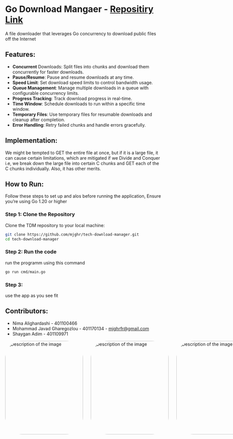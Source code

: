 # Go Download Mangaer - [Repositiry Link](https://github.com/mjghr/tech-download-manager)
A file downloader that leverages Go concurrency to download public files off the Internet

## Features:
+ **Concurrent** Downloads: Split files into chunks and download them concurrently for faster downloads.
+ **Pause/Resume**: Pause and resume downloads at any time.
+ **Speed Limit**: Set download speed limits to control bandwidth usage.
+ **Queue Management**: Manage multiple downloads in a queue with configurable concurrency limits.
+ **Progress Tracking**: Track download progress in real-time.
+ **Time Window**: Schedule downloads to run within a specific time window.
+ **Temporary Files**: Use temporary files for resumable downloads and cleanup after completion.
+ **Error Handling**: Retry failed chunks and handle errors gracefully.

## Implementation:
We might be tempted to GET the entire file at once, but if it is a large file, it can cause certain limitations, which are mitigated if we Divide and Conquer i.e, we break down the large file into certain C chunks and GET each of the C chunks individually. Also, it has other merits.

## How to Run:

Follow these steps to set up and alos before running the application, Ensure you’re using Go 1.20 or higher

### Step 1: Clone the Repository

Clone the TDM repository to your local machine:

```bash
git clone https://github.com/mjghr/tech-download-manager.git
cd tech-download-manager
```

### Step 2: Run the code

run the programm using this command

```bash
go run cmd/main.go
```
### Step 3: 
use the app as you see fit

## Contributors:
+ Nima Alighardashi - 401100466
+ Mohammad Javad Gharegozlou - 401170134 - mjghrfr@gmail.com 
+ Shaygan Adim - 401109971

<div style="display: flex; gap: 25px;">
  <img src="https://iili.io/3zG949f.png" alt="Description of the image" width="250" height=300 style="border-radius: 55px;" />
  <img src="https://iili.io/3zG96u4.png" alt="Description of the image" width="250" height=300 style="border-radius: 55px;" />
  <img src="https://iili.io/3zG9Pwl.png" alt="Description of the image" width="250" height=300 style="border-radius: 55px;" />
</div>

